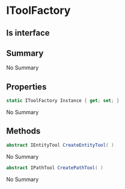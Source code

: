 # IToolFactory

## Is interface

## Summary

No Summary
## Properties

```c#
static IToolFactory Instance { get; set; } 
```
No Summary
## Methods

```c#
abstract IEntityTool CreateEntityTool( ) 
```
No Summary
```c#
abstract IPathTool CreatePathTool( ) 
```
No Summary
